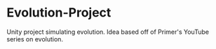 # Evolution-Project
Unity project simulating evolution. Idea based off of Primer's YouTube series on evolution.
